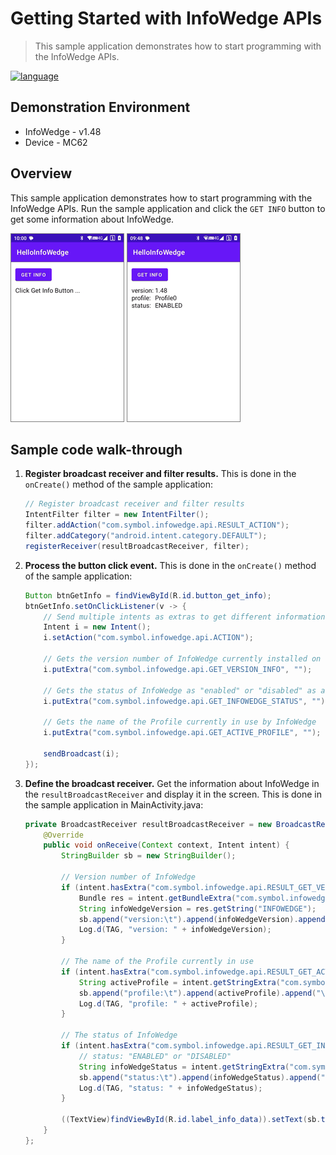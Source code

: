 # Getting Started with InfoWedge APIs

> This sample application demonstrates how to start programming with the InfoWedge APIs.

[![language](https://img.shields.io/badge/cn-简体中文-green.svg)](README_zh-CN.md)

## Demonstration Environment

- InfoWedge - v1.48
- Device - MC62

## Overview

This sample application demonstrates how to start programming with the InfoWedge APIs. Run the sample application and click the `GET INFO` button to get some information about InfoWedge.

![1.png](./pics/1.png) ![overview.png](./pics/overview.png)

## Sample code walk-through

1. **Register broadcast receiver and filter results.** This is done in the `onCreate()` method of the sample application:
    ```java
    // Register broadcast receiver and filter results
    IntentFilter filter = new IntentFilter();
    filter.addAction("com.symbol.infowedge.api.RESULT_ACTION");
    filter.addCategory("android.intent.category.DEFAULT");
    registerReceiver(resultBroadcastReceiver, filter);
    ```
2. **Process the button click event.** This is done in the `onCreate()` method of the sample application:
    ```java
    Button btnGetInfo = findViewById(R.id.button_get_info);
    btnGetInfo.setOnClickListener(v -> {
        // Send multiple intents as extras to get different information
        Intent i = new Intent();
        i.setAction("com.symbol.infowedge.api.ACTION");

        // Gets the version number of InfoWedge currently installed on the device
        i.putExtra("com.symbol.infowedge.api.GET_VERSION_INFO", "");

        // Gets the status of InfoWedge as "enabled" or "disabled" as a string extra
        i.putExtra("com.symbol.infowedge.api.GET_INFOWEDGE_STATUS", "");

        // Gets the name of the Profile currently in use by InfoWedge
        i.putExtra("com.symbol.infowedge.api.GET_ACTIVE_PROFILE", "");

        sendBroadcast(i);
    });
    ```
3. **Define the broadcast receiver.** Get the information about InfoWedge in the `resultBroadcastReceiver` and display it in the screen. This is done in the sample application in MainActivity.java:
    ```java
    private BroadcastReceiver resultBroadcastReceiver = new BroadcastReceiver() {
        @Override
        public void onReceive(Context context, Intent intent) {
            StringBuilder sb = new StringBuilder();

            // Version number of InfoWedge
            if (intent.hasExtra("com.symbol.infowedge.api.RESULT_GET_VERSION_INFO")) {
                Bundle res = intent.getBundleExtra("com.symbol.infowedge.api.RESULT_GET_VERSION_INFO");
                String infoWedgeVersion = res.getString("INFOWEDGE");
                sb.append("version:\t").append(infoWedgeVersion).append("\n");
                Log.d(TAG, "version: " + infoWedgeVersion);
            }

            // The name of the Profile currently in use
            if (intent.hasExtra("com.symbol.infowedge.api.RESULT_GET_ACTIVE_PROFILE")) {
                String activeProfile = intent.getStringExtra("com.symbol.infowedge.api.RESULT_GET_ACTIVE_PROFILE");
                sb.append("profile:\t").append(activeProfile).append("\n");
                Log.d(TAG, "profile: " + activeProfile);
            }

            // The status of InfoWedge
            if (intent.hasExtra("com.symbol.infowedge.api.RESULT_GET_INFOWEDGE_STATUS")) {
                // status: "ENABLED" or "DISABLED"
                String infoWedgeStatus = intent.getStringExtra("com.symbol.infowedge.api.RESULT_GET_INFOWEDGE_STATUS");
                sb.append("status:\t").append(infoWedgeStatus).append("\n");
                Log.d(TAG, "status: " + infoWedgeStatus);
            }

            ((TextView)findViewById(R.id.label_info_data)).setText(sb.toString());
        }
    };
    ```